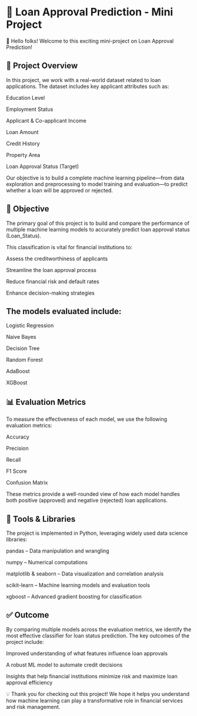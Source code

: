 # 🏦 Loan Approval Prediction - Mini Project
👋 Hello folks! Welcome to this exciting mini-project on Loan Approval Prediction!

## 📝 Project Overview
In this project, we work with a real-world dataset related to loan applications. The dataset includes key applicant attributes such as:

Education Level

Employment Status

Applicant & Co-applicant Income

Loan Amount

Credit History

Property Area

Loan Approval Status (Target)

Our objective is to build a complete machine learning pipeline—from data exploration and preprocessing to model training and evaluation—to predict whether a loan will be approved or rejected.

## 🎯 Objective
The primary goal of this project is to build and compare the performance of multiple machine learning models to accurately predict loan approval status (Loan_Status).

This classification is vital for financial institutions to:

Assess the creditworthiness of applicants

Streamline the loan approval process

Reduce financial risk and default rates

Enhance decision-making strategies

## The models evaluated include:

Logistic Regression

Naive Bayes

Decision Tree

Random Forest

AdaBoost

XGBoost

## 📊 Evaluation Metrics
To measure the effectiveness of each model, we use the following evaluation metrics:

Accuracy

Precision

Recall

F1 Score

Confusion Matrix

These metrics provide a well-rounded view of how each model handles both positive (approved) and negative (rejected) loan applications.

## 🧰 Tools & Libraries
The project is implemented in Python, leveraging widely used data science libraries:

pandas – Data manipulation and wrangling

numpy – Numerical computations

matplotlib & seaborn – Data visualization and correlation analysis

scikit-learn – Machine learning models and evaluation tools

xgboost – Advanced gradient boosting for classification

## ✅ Outcome
By comparing multiple models across the evaluation metrics, we identify the most effective classifier for loan status prediction. The key outcomes of the project include:

Improved understanding of what features influence loan approvals

A robust ML model to automate credit decisions

Insights that help financial institutions minimize risk and maximize loan approval efficiency

💡 Thank you for checking out this project! We hope it helps you understand how machine learning can play a transformative role in financial services and risk management.
